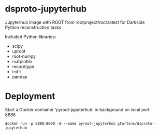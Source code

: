 # dsproto-jupyterhub
Jupyterhub image with ROOT from rootproject/root:latest for Darkside Python reconstruction tasks

Included Python libraries:

- scipy 
- uproot 
- root-numpy
- matplotlib 
- recordtype 
- lmfit
- pandas

# Deployment

Start a Docker container 'pyroot-jupyterhub' in background on local port 8888

```
docker run -p 8888:8000 -d --name pyroot-jupyterhub gtortone/dsproto-jupyterhub
```
